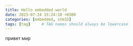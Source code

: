 ```yaml
---
title: Hello embedded world
date: 2023-07-24 15:24:10 +0300
categories: [embedded, stm32]
tags: [tag]     # TAG names should always be lowercase
---
```



привет мир